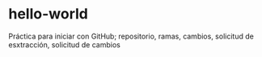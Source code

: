# hello-world
Práctica para iniciar con GitHub; repositorio, ramas, cambios, solicitud de esxtracción, solicitud de cambios
